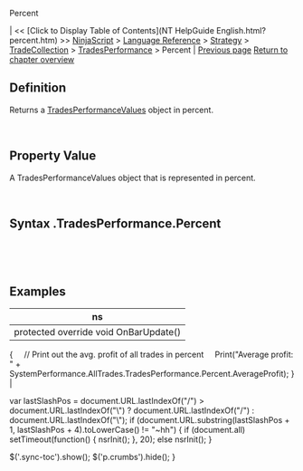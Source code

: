 ﻿










 


Percent







| &lt;&lt; [Click to Display Table of Contents](NT HelpGuide English.html?percent.htm) &gt;&gt;
 [NinjaScript](ninjascript.htm) &gt; [Language Reference](language_reference_wip.htm) &gt; [Strategy](strategy.htm) &gt; [TradeCollection](tradecollection.htm) &gt; [TradesPerformance](tradesperformance.htm) &gt;
Percent | [Previous page](netprofit.htm)
[Return to chapter overview](tradesperformance.htm)










Definition
----------


Returns a [TradesPerformanceValues](tradesperformancevalues.htm) object in percent.  

 


Property Value
--------------


A TradesPerformanceValues object that is represented in percent.


 


Syntax
<tradecollection>.TradesPerformance.Percent
--------------------------------------------------


 


 


Examples
--------




| ns |
| --- |
| protected override void OnBarUpdate()
{
     // Print out the avg. profit of all trades in percent
     Print("Average profit: " + SystemPerformance.AllTrades.TradesPerformance.Percent.AverageProfit);
} |






 
 var lastSlashPos = document.URL.lastIndexOf("/") &gt; document.URL.lastIndexOf("\\") ? document.URL.lastIndexOf("/") : document.URL.lastIndexOf("\\");
 if (document.URL.substring(lastSlashPos + 1, lastSlashPos + 4).toLowerCase() != "~hh") {
 if (document.all) setTimeout(function() {
 nsrInit();
 }, 20);
 else nsrInit();
 }
 
 
 $('.sync-toc').show();
 $('p.crumbs').hide();
 }
 
 
 



</tradecollection>